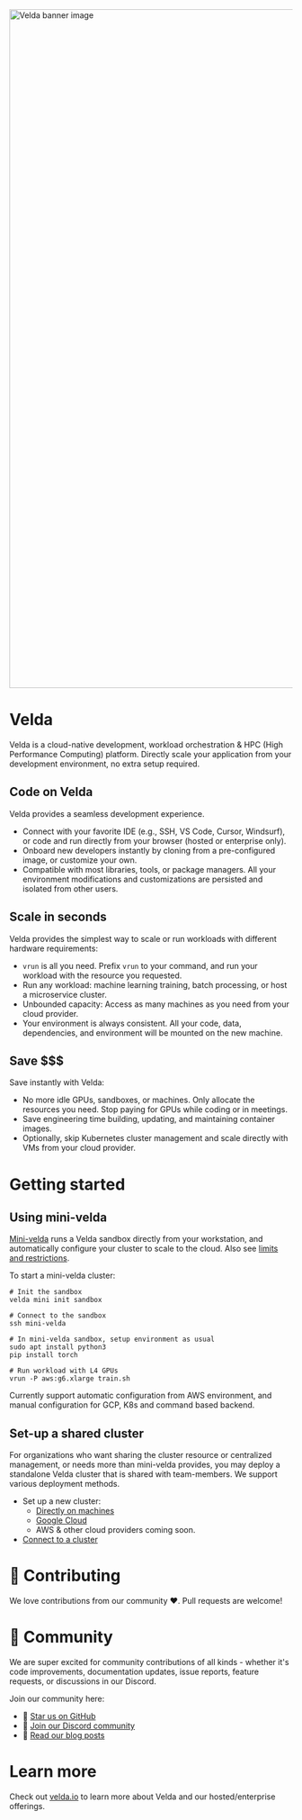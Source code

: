 <a href="https://velda.io">
    <img width="2334" height="1206" alt="Velda banner image" src="https://github.com/user-attachments/assets/31e8ba86-df2b-4be3-a43d-7b61d1a3b6f0" />
</a>

# Velda

Velda is a cloud-native development, workload orchestration & HPC (High Performance Computing) platform. Directly scale your application from your development environment, no extra setup required.

## Code on Velda

Velda provides a seamless development experience.
* Connect with your favorite IDE (e.g., SSH, VS Code, Cursor, Windsurf), or code and run directly from your browser (hosted or enterprise only).
* Onboard new developers instantly by cloning from a pre-configured image, or customize your own.
* Compatible with most libraries, tools, or package managers. All your environment modifications and customizations are persisted and isolated from other users.

## Scale in seconds
Velda provides the simplest way to scale or run workloads with different hardware requirements:
* `vrun` is all you need. Prefix `vrun` to your command, and run your workload with the resource you requested.
* Run any workload: machine learning training, batch processing, or host a microservice cluster.
* Unbounded capacity: Access as many machines as you need from your cloud provider.
* Your environment is always consistent. All your code, data, dependencies, and environment will be mounted on the new machine.

## Save $$$
Save instantly with Velda:
* No more idle GPUs, sandboxes, or machines. Only allocate the resources you need. Stop paying for GPUs while coding or in meetings.
* Save engineering time building, updating, and maintaining container images.
* Optionally, skip Kubernetes cluster management and scale directly with VMs from your cloud provider.

# Getting started
## Using mini-velda
[Mini-velda](/docs/mini-velda.md) runs a Velda sandbox directly from your workstation, and automatically configure your cluster to scale to the cloud. Also see [limits and restrictions](/docs/mini-velda.md#Limitations).

To start a mini-velda cluster:
```
# Init the sandbox
velda mini init sandbox

# Connect to the sandbox
ssh mini-velda

# In mini-velda sandbox, setup environment as usual
sudo apt install python3
pip install torch

# Run workload with L4 GPUs
vrun -P aws:g6.xlarge train.sh
```

Currently support automatic configuration from AWS environment, and manual configuration for GCP, K8s and command based backend.

## Set-up a shared cluster
For organizations who want sharing the cluster resource or centralized management, or needs more than mini-velda provides, you may deploy a standalone Velda cluster that is shared with team-members.
We support various deployment methods.
* Set up a new cluster:
  * [Directly on machines](docs/cluster_setup.md)
  * [Google Cloud](docs/terraform_gcp.md)
  * AWS & other cloud providers coming soon.
* [Connect to a cluster](docs/connect.md)

# 🤝 Contributing
We love contributions from our community ❤️. Pull requests are welcome!

# 👥 Community
We are super excited for community contributions of all kinds - whether it's code improvements, documentation updates, issue reports, feature requests, or discussions in our Discord.

Join our community here:

* 🌟 [Star us on GitHub](https://github.com/velda-io/velda)
* 👋 [Join our Discord community](https://discord.gg/MJQbeE33)
* 📜 [Read our blog posts](https://blog.velda.io)

# Learn more
Check out [velda.io](https://velda.io) to learn more about Velda and our hosted/enterprise offerings.
